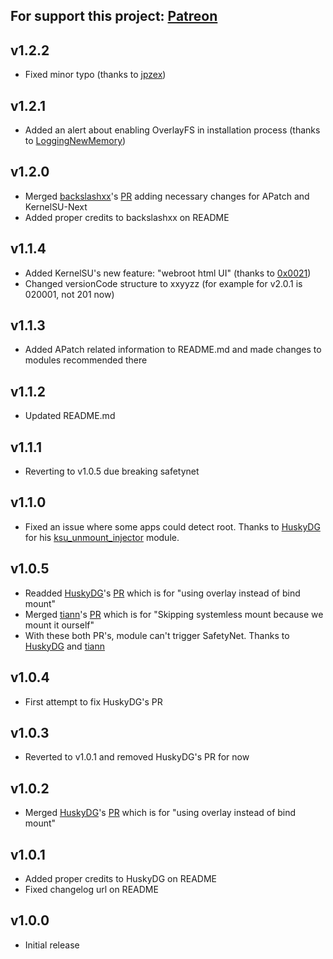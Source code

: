 For support this project: [Patreon](https://avalibeyaz.com/patreon)  
--------------  
## v1.2.2
- Fixed minor typo (thanks to [jpzex](https://github.com/jpzex))
## v1.2.1
- Added an alert about enabling OverlayFS in installation process (thanks to [LoggingNewMemory](https://github.com/LoggingNewMemory))

## v1.2.0
- Merged [backslashxx](https://github.com/backslashxx)'s [PR](https://github.com/symbuzzer/systemless-hosts-KernelSU-module/pull/23) adding necessary changes for APatch and KernelSU-Next
- Added proper credits to backslashxx on README

## v1.1.4  
- Added KernelSU's new feature: "webroot html UI" (thanks to [0x0021](https://github.com/0x0021))
- Changed versionCode structure to xxyyzz (for example for v2.0.1 is 020001, not 201 now)
  
## v1.1.3  
- Added APatch related information to README.md and made changes to modules recommended there
  
## v1.1.2  
- Updated README.md
  
## v1.1.1  
- Reverting to v1.0.5 due breaking safetynet
  
## v1.1.0  
- Fixed an issue where some apps could detect root. Thanks to [HuskyDG](https://github.com/HuskyDG) for his [ksu_unmount_injector](https://github.com/HuskyDG/ksu_unmount_injector) module.  
  
## v1.0.5  
- Readded [HuskyDG](https://github.com/HuskyDG)'s [PR](https://github.com/symbuzzer/systemless-hosts-KernelSU-module/pull/1) which is for "using overlay instead of bind mount"
- Merged [tiann](https://github.com/tiann)'s [PR](https://github.com/symbuzzer/systemless-hosts-KernelSU-module/pull/2) which is for "Skipping systemless mount because we mount it ourself"
- With these both PR's, module can't trigger SafetyNet. Thanks to [HuskyDG](https://github.com/HuskyDG) and [tiann](https://github.com/tiann)
  
## v1.0.4  
- First attempt to fix HuskyDG's PR  
  
## v1.0.3  
- Reverted to v1.0.1 and removed HuskyDG's PR for now
  
## v1.0.2  
- Merged [HuskyDG](https://github.com/HuskyDG)'s [PR](https://github.com/symbuzzer/systemless-hosts-KernelSU-module/pull/1) which is for "using overlay instead of bind mount"
  
## v1.0.1  
- Added proper credits to HuskyDG on README
- Fixed changelog url on README
  
## v1.0.0  
- Initial release
